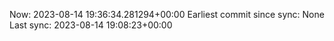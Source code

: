Now: 2023-08-14 19:36:34.281294+00:00 Earliest commit since sync: None Last sync: 2023-08-14 19:08:23+00:00

